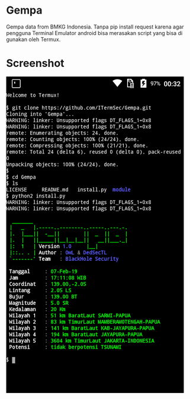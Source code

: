# Gempa
Gempa data from BMKG Indonesia. Tanpa pip install request karena agar pengguna Terminal Emulator android bisa merasakan script yang bisa di gunakan oleh Termux.
# Screenshot
<img src="Gempa.png"/>
